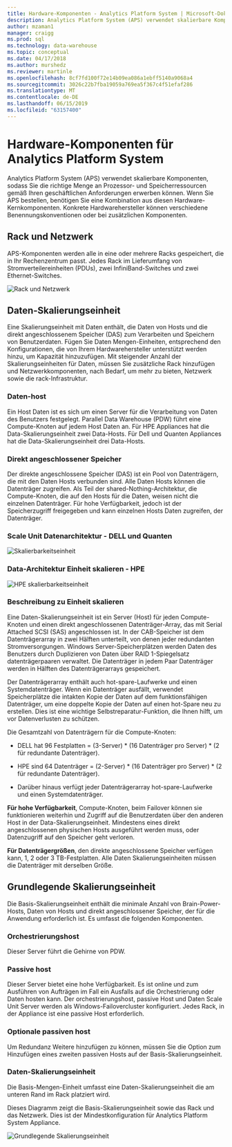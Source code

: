 ```yaml
---
title: Hardware-Komponenten - Analytics Platform System | Microsoft-Dokumentation
description: Analytics Platform System (APS) verwendet skalierbare Komponenten, sodass Sie die richtige Menge an Prozessor- und Speicherressourcen gemäß Ihren geschäftlichen Anforderungen erwerben können. Wenn Sie APS bestellen, benötigen Sie eine Kombination aus diesen Hardware-Kernkomponenten.
author: mzaman1
manager: craigg
ms.prod: sql
ms.technology: data-warehouse
ms.topic: conceptual
ms.date: 04/17/2018
ms.author: murshedz
ms.reviewer: martinle
ms.openlocfilehash: 8cf7fd100f72e14b09ea086a1ebff5140a9068a4
ms.sourcegitcommit: 3026c22b7fba19059a769ea5f367c4f51efaf286
ms.translationtype: MT
ms.contentlocale: de-DE
ms.lasthandoff: 06/15/2019
ms.locfileid: "63157400"
---
```

# <a name="hardware-components-for-analytics-platform-system"></a>Hardware-Komponenten für Analytics Platform System

Analytics Platform System (APS) verwendet skalierbare Komponenten, sodass Sie die richtige Menge an Prozessor- und Speicherressourcen gemäß Ihren geschäftlichen Anforderungen erwerben können. Wenn Sie APS bestellen, benötigen Sie eine Kombination aus diesen Hardware-Kernkomponenten. Konkrete Hardwarehersteller können verschiedene Benennungskonventionen oder bei zusätzlichen Komponenten.  
 
  
## <a name="rackandnetwork"></a>Rack und Netzwerk 
 
APS-Komponenten werden alle in eine oder mehrere Racks gespeichert, die in Ihr Rechenzentrum passt. Jedes Rack im Lieferumfang von Stromverteilereinheiten (PDUs), zwei InfiniBand-Switches und zwei Ethernet-Switches.  
  
![Rack und Netzwerk](media/rack-and-network.png "APS-rack und Netzwerk")  
  
## <a name="datascaleunit"></a>Daten-Skalierungseinheit
 
Eine Skalierungseinheit mit Daten enthält, die Daten von Hosts und die direkt angeschlossenem Speicher (DAS) zum Verarbeiten und Speichern von Benutzerdaten. Fügen Sie Daten Mengen-Einheiten, entsprechend den Konfigurationen, die von Ihrem Hardwarehersteller unterstützt werden hinzu, um Kapazität hinzuzufügen. Mit steigender Anzahl der Skalierungseinheiten für Daten, müssen Sie zusätzliche Rack hinzufügen und Netzwerkkomponenten, nach Bedarf, um mehr zu bieten, Netzwerk sowie die rack-Infrastruktur.  
  
### <a name="data-host"></a>Daten-host  

Ein Host Daten ist es sich um einen Server für die Verarbeitung von Daten des Benutzers festgelegt. Parallel Data Warehouse (PDW) führt eine Compute-Knoten auf jedem Host Daten an. Für HPE Appliances hat die Data-Skalierungseinheit zwei Data-Hosts. Für Dell und Quanten Appliances hat die Data-Skalierungseinheit drei Data-Hosts.  
  
### <a name="direct-attached-storage"></a>Direkt angeschlossener Speicher
 
Der direkte angeschlossene Speicher (DAS) ist ein Pool von Datenträgern, die mit den Daten Hosts verbunden sind. Alle Daten Hosts können die Datenträger zugreifen. Als Teil der shared-Nothing-Architektur, die Compute-Knoten, die auf den Hosts für die Daten, weisen nicht die einzelnen Datenträger. Für hohe Verfügbarkeit, jedoch ist der Speicherzugriff freigegeben und kann einzelnen Hosts Daten zugreifen, der Datenträger.  
  
### <a name="data-scale-unit-architecture---dell-and-quanta"></a>Scale Unit Datenarchitektur - DELL und Quanten
  
![Skalierbarkeitseinheit](media/scalability-unit-dell.png "Dell skalierbarkeitseinheit")  
  
### <a name="data-scale-unit-architecture---hpe"></a>Data-Architektur Einheit skalieren - HPE 
 
![HPE skalierbarkeitseinheit](media/scalability-unit-hpe.png "HPE skalierbarkeitseinheit")  
  
### <a name="data-scale-unit-description"></a>Beschreibung zu Einheit skalieren

Eine Daten-Skalierungseinheit ist ein Server (Host) für jeden Compute-Knoten und einen direkt angeschlossenen Datenträger-Array, das mit Serial Attached SCSI (SAS) angeschlossen ist. In der CAB-Speicher ist dem Datenträgerarray in zwei Hälften unterteilt, von denen jeder redundanten Stromversorgungen. Windows Server-Speicherplätzen werden Daten des Benutzers durch Duplizieren von Daten über RAID 1-Spiegelsatz datenträgerpaaren verwaltet. Die Datenträger in jedem Paar Datenträger werden in Hälften des Datenträgerarrays gespeichert.  
  
Der Datenträgerarray enthält auch hot-spare-Laufwerke und einen Systemdatenträger. Wenn ein Datenträger ausfällt, verwendet Speicherplätze die intakten Kopie der Daten auf dem funktionsfähigen Datenträger, um eine doppelte Kopie der Daten auf einen hot-Spare neu zu erstellen. Dies ist eine wichtige Selbstreparatur-Funktion, die Ihnen hilft, um vor Datenverlusten zu schützen.  
  
Die Gesamtzahl von Datenträgern für die Compute-Knoten:  
  
-   DELL hat 96 Festplatten = (3-Server) * (16 Datenträger pro Server) \* (2 für redundante Datenträger).  
  
-   HPE sind 64 Datenträger = (2-Server) * (16 Datenträger pro Server) \* (2 für redundante Datenträger).  
  
-   Darüber hinaus verfügt jeder Datenträgerarray hot-spare-Laufwerke und einen Systemdatenträger.  
  
**Für hohe Verfügbarkeit**, Compute-Knoten, beim Failover können sie funktionieren weiterhin und Zugriff auf die Benutzerdaten über den anderen Host in der Data-Skalierungseinheit. Mindestens eines direkt angeschlossenen physischen Hosts ausgeführt werden muss, oder Datenzugriff auf den Speicher geht verloren.  
  
**Für Datenträgergrößen**, den direkte angeschlossene Speicher verfügen kann, 1, 2 oder 3 TB-Festplatten. Alle Daten Skalierungseinheiten müssen die Datenträger mit derselben Größe.  
  
## <a name="basescaleunit"></a>Grundlegende Skalierungseinheit 
 
Die Basis-Skalierungseinheit enthält die minimale Anzahl von Brain-Power-Hosts, Daten von Hosts und direkt angeschlossener Speicher, der für die Anwendung erforderlich ist. Es umfasst die folgenden Komponenten. 
  
### <a name="orchestration-host"></a>Orchestrierungshost  
Dieser Server führt die Gehirne von PDW.
  
### <a name="passive-host"></a>Passive host  
Dieser Server bietet eine hohe Verfügbarkeit. Es ist online und zum Ausführen von Aufträgen im Fall ein Ausfalls auf die Orchestrierung oder Daten hosten kann. Der orchestrierungshost, passive Host und Daten Scale Unit Server werden als Windows-Failovercluster konfiguriert. Jedes Rack, in der Appliance ist eine passive Host erforderlich.  
  
### <a name="optional-passive-host"></a>Optionale passiven host  
Um Redundanz Weitere hinzufügen zu können, müssen Sie die Option zum Hinzufügen eines zweiten passiven Hosts auf der Basis-Skalierungseinheit.  
  
### <a name="data-scale-unit"></a>Daten-Skalierungseinheit  
Die Basis-Mengen-Einheit umfasst eine Daten-Skalierungseinheit die am unteren Rand im Rack platziert wird.  
  
Dieses Diagramm zeigt die Basis-Skalierungseinheit sowie das Rack und das Netzwerk. Dies ist der Mindestkonfiguration für Analytics Platform System Appliance.  
  
![Grundlegende Skalierungseinheit](media/base-scale-unit.png "Basis-Skalierungseinheit")  
 
